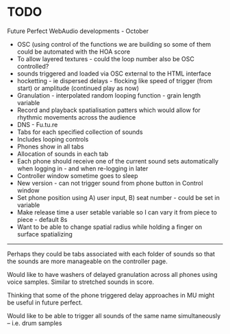 # TODO

Future Perfect WebAudio developments - October


- OSC (using  control of the functions we are building so some of them could be automated with the HOA score
- To allow layered textures - could the loop number also be OSC controlled?
- sounds triggered and loaded via OSC external to the HTML interface
- hocketting - ie dispersed delays - flocking like speed of trigger (from start) or amplitude (continued play as now)
- Granulation - interpolated random looping function - grain length variable
- Record and playback spatialisation patters which would allow for rhythmic movements across the audience
- DNS - Fu.tu.re
- Tabs for each specified collection of sounds
- Includes looping controls
- Phones show in all tabs
- Allocation of sounds in each tab
- Each phone should receive one of the current sound sets automatically when logging in - and when re-logging in later
- Controller window sometime goes to sleep
- New version - can not trigger sound from phone button in Control window 
- Set phone position using A) user input, B) seat number - could be set in variable
- Make release time a user setable variable so I can vary it from piece to piece - default 8s
- Want to be able to change spatial radius while holding a finger on surface spatializing 

------

Perhaps they could be tabs associated with each folder of sounds so that the sounds are more manageable on the controller page.

Would like to have washers of delayed granulation across all phones using voice samples. Similar to stretched sounds in score. 

Thinking that some of the phone triggered delay approaches in MU might be useful in future perfect.

Would like to be able to trigger all sounds of the same name simultaneously – i.e. drum samples
